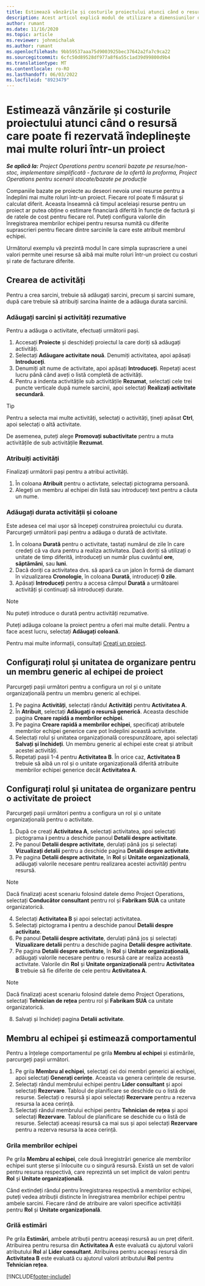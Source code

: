 ```yaml
---
title: Estimează vânzările și costurile proiectului atunci când o resursă care poate fi rezervată îndeplinește mai multe roluri într-un proiect
description: Acest articol explică modul de utilizare a dimensiunilor de stabilire a prețurilor pentru a sprijini estimarea prețurilor și a costurilor pentru o resursă care îndeplinește mai multe roluri într-un proiect.
author: rumant
ms.date: 11/16/2020
ms.topic: article
ms.reviewer: johnmichalak
ms.author: rumant
ms.openlocfilehash: 9bb59537aaa75d9003925bec37642a2fa7c9ca22
ms.sourcegitcommit: 6cfc50d89528df977a8f6a55c1ad39d99800d9b4
ms.translationtype: MT
ms.contentlocale: ro-RO
ms.lasthandoff: 06/03/2022
ms.locfileid: "8923479"
---
```

# <a name="estimate-project-sales-and-costs-when-a-bookable-resource-fills-multiple-roles-on-a-project"></a>Estimează vânzările și costurile proiectului atunci când o resursă care poate fi rezervată îndeplinește mai multe roluri într-un proiect 

_**Se aplică la:** Project Operations pentru scenarii bazate pe resurse/non-stoc, implementare simplificată - facturare de la ofertă la proforma, Project Operations pentru scenarii stocate/bazate pe producție_ 

Companiile bazate pe proiecte au deseori nevoia unei resurse pentru a îndeplini mai multe roluri într-un proiect. Fiecare rol poate fi măsurat și calculat diferit. Aceasta înseamnă că timpul aceleiași resurse pentru un proiect ar putea obține o estimare financiară diferită în funcție de factură și de ratele de cost pentru fiecare rol. Puteți configura valorile din înregistrarea membrilor echipei pentru resursa numită cu diferite suprascrieri pentru fiecare dintre sarcinile la care este atribuit membrul echipei.

Următorul exemplu vă prezintă modul în care simpla suprascriere a unei valori permite unei resurse să aibă mai multe roluri într-un proiect cu costuri și rate de facturare diferite.

## <a name="create-tasks"></a>Crearea de activități
Pentru a crea sarcini, trebuie să adăugați sarcini, precum și sarcini sumare, după care trebuie să atribuiți sarcina înainte de a adăuga durata sarcinii. 

### <a name="add-tasks-and-summary-tasks"></a>Adăugați sarcini și activități rezumative
Pentru a adăuga o activitate, efectuați următorii pași.

1. Accesați **Proiecte** și deschideți proiectul la care doriți să adăugați activități.
2. Selectați **Adăugare activitate nouă**. Denumiți activitatea, apoi apăsați **Introduceți**.
3. Denumiți alt nume de activitate, apoi apăsați **Introduceți**. Repetați acest lucru până când aveți o listă completă de activități.
3. Pentru a indenta activitățile sub activitățile **Rezumat**, selectați cele trei puncte verticale după numele sarcinii, apoi selectați **Realizați activitate secundară**. 

  > [!TIP]
  > Pentru a selecta mai multe activități, selectați o activități, țineți apăsat **Ctrl**, apoi selectați o altă activitate.
  >
  > De asemenea, puteți alege **Promovați subactivitate** pentru a muta activitățile de sub activitățile **Rezumat**.

### <a name="assign-tasks"></a>Atribuiți activități

Finalizați următorii pași pentru a atribui activități.

1. În coloana  **Atribuit**  pentru o activtate, selectați pictograma persoană.
2. Alegeți un membru al echipei din listă sau introduceți text pentru a căuta un nume.

### <a name="add-task-duration-and-columns"></a>Adăugați durata activității și coloane

Este adesea cel mai ușor să începeți construirea proiectului cu durata. Parcurgeți următorii pași pentru a adăuga o durată de activitate.

1. În coloana **Durată** pentru o activitate, tastați numărul de zile în care credeți că va dura pentru a realiza activitatea. Dacă doriți să utilizați o unitate de timp diferită, introduceți un număr plus cuvântul **ore**, **săptămâni**, sau **luni**.
2. Dacă doriți ca activitatea dvs. să apară ca un jalon în formă de diamant în vizualizarea **Cronologie**, în coloana **Durată**, introduceți **0 zile**.
3. Apăsați **Introduceți**  pentru a accesa câmpul **Durată** a următoarei activități și continuați să introduceți durate.

  > [!NOTE]
  > Nu puteți introduce o durată pentru activități rezumative.

Puteți adăuga coloane la proiect pentru a oferi mai multe detalii. Pentru a face acest lucru, selectați **Adăugați coloană**. 

Pentru mai multe informații, consultați [Creați un proiect](https://support.microsoft.com/en-us/office/create-a-project-a5b5e823-fb2e-45fd-be00-7d84422d9749).

## <a name="set-up-the-role-and-organization-unit-for-a-generic-project-team-member"></a>Configurați rolul și unitatea de organizare pentru un membru generic al echipei de proiect
Parcurgeți pașii următori pentru a configura un rol și o unitate organizațională pentru un membru generic al echipei.

1. Pe pagina **Activități**, selectați rândul **Activități** pentru **Activitatea A**. 
2. În **Atribuit**, selectați **Adăugați o resursă generică**. Aceasta deschide pagina **Creare rapidă a membrilor echipei**.
3. Pe pagina **Creare rapidă a membrilor echipei**, specificați atributele membrilor echipei generice care pot îndeplini această activitate.
4. Selectați rolul și unitatea organizațională corespunzătoare, apoi selectați **Salvați și închideți**. Un membru generic al echipei este creat și atribuit acestei activități. 
5. Repetați pașii 1-4 pentru **Activitatea B**. În orice caz, **Activitatea B** trebuie să aibă un rol și o unitate organizațională diferită atribuite membrilor echipei generice decât **Activitatea A**. 

## <a name="set-up-the-role-and-organization-unit-for-a-project-task"></a>Configurați rolul și unitatea de organizare pentru o activitate de proiect
Parcurgeți pașii următori pentru a configura un rol și o unitate organizațională pentru o activitate.

1. După ce creați **Activitatea A**, selectați activitatea, apoi selectați pictograma **i** pentru a deschide panoul **Detalii despre activitate**. 
2. Pe panoul **Detalii despre activitate**, derulați până jos și selectați **Vizualizați detalii** pentru a deschide pagina **Detalii despre activitate**.
3. Pe pagina **Detalii despre activitate**, în **Rol** și **Unitate organizațională**, adăugați valorile necesare pentru realizarea acestei activități pentru resursă. 

  > [!NOTE]
  > Dacă finalizați acest scenariu folosind datele demo Project Operations, selectați **Conducător consultant** pentru rol și **Fabrikam SUA** ca unitate organizatorică.

4. Selectați **Activitatea B** și apoi selectați activitatea.
5. Selectați pictograma **i** pentru a deschide panoul **Detalii despre activitate**. 
6. Pe panoul **Detalii despre activitate**, derulați până jos și selectați **Vizualizare detalii** pentru a deschide pagina **Detalii despre activitate**.
7. Pe pagina **Detalii despre activitate**, în **Rol** și **Unitate organizațională**, adăugați valorile necesare pentru o resursă care ar realiza această activitate. Valorile din **Rol** și **Unitate organizațională** pentru **Activitatea B** trebuie să fie diferite de cele pentru **Activitatea A**. 

  > [!NOTE]
  > Dacă finalizați acest scenariu folosind datele demo Project Operations, selectați **Tehnician de rețea** pentru rol și **Fabrikam SUA** ca unitate organizatorică.

8. Salvați și închideți pagina **Detalii activitate**. 

## <a name="team-member-and-estimates-behavior"></a>Membru al echipei și estimează comportamentul 
Pentru a înțelege comportamentul pe grila **Membru al echipei** și estimările, parcurgeți pașii următori.

1. Pe grila **Membru al echipei**, selectați cei doi membri generici ai echipei, apoi selectați **Generați cerințe**. Aceasta va genera cerințele de resurse. 
2. Selectați rândul membrului echipei pentru **Lider consultant** și apoi selectați **Rezervare**. Tabloul de planificare se deschide cu o listă de resurse. Selectați o resursă și apoi selectați **Rezervare** pentru a rezerva resursa la acea cerință.
3. Selectați rândul membrului echipei pentru **Tehnician de rețea** și apoi selectați **Rezervare**. Tabloul de planificare se deschide cu o listă de resurse. Selectați aceeași resursă ca mai sus și apoi selectați **Rezervare** pentru a rezerva resursa la acea cerință.

### <a name="team-member-grid"></a>Grila membrilor echipei 

Pe grila **Membru al echipei**, cele două înregistrări generice ale membrilor echipei sunt șterse și înlocuite cu o singură resursă. Există un set de valori pentru resursa respectivă, care reprezintă un set implicit de valori pentru **Rol** și **Unitate organizațională**.

Când extindeți rândul pentru înregistrarea respectivă a membrilor echipei, puteți vedea atribuții distincte în înregistrarea membrilor echipei pentru ambele sarcini. Fiecare rând de atribuire are valori specifice activității pentru **Rol** și **Unitate organizațională**. 

### <a name="estimates-grid"></a>Grilă estimări 

Pe grila **Estimări**, ambele atribuții pentru aceeași resursă au un preț diferit. Atribuirea pentru resursa din **Activitatea A** este evaluată cu ajutorul valorii atributului **Rol** al **Lider consultant**. Atribuirea pentru aceeași resursă din **Activitatea B** este evaluată cu ajutorul valorii atributului **Rol** pentru **Tehnician rețea**.


[!INCLUDE[footer-include](../includes/footer-banner.md)]
